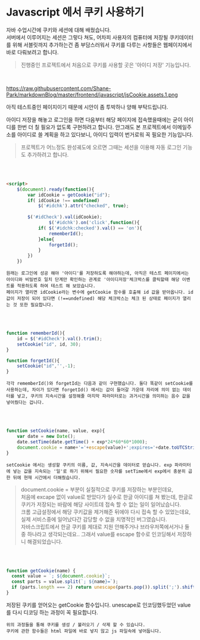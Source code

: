 # Javascript 에서 쿠키 사용하기

자바 수업시간에 쿠키와 세션에 대해 배웠습니다.   
서버에서 이루어지는 세션은 그렇다 쳐도, 어차피 사용자의 컴퓨터에 저장될 쿠키데이터를 위해 서블릿까지 추가하는건 좀 부담스러워서 쿠키를 다루는 사항들은 웹페이지에서 바로 다뤄보려고 합니다.

> 진행중인 프로젝트에서 처음으로 쿠키를 사용할 곳은 '아이디 저장' 기능입니다.   

<br>

https://raw.githubusercontent.com/Shane-Park/markdownBlog/master/frontend/javascript/jsCookie.assets.1.png

아직 테스트중인 페이지이기 때문에 시안이 좀 투박하나 양해 부탁드립니다.

아이디 저장을 해놓고 로그인을 하면 다음부터 해당 페이지에 접속했을때에는 굳이 아이디를 한번 더 칠 필요가 없도록 구현하려고 합니다. 안그래도 본 프로젝트에서 이메일주소를 아이디로 쓸 계획을 하고 있다보니, 아이디 입력이 번거로워 꼭 필요한 기능입니다.   
> 프로젝트가 어느정도 완성궤도에 오르면 그때는 세션을 이용해 자동 로그인 기능도 추가하려고 합니다.

<br><br>

```html
<script>
	$(document).ready(function(){
		var idCookie = getCookie("id");
		if( idCookie !== undefined)
			$('#idchk').attr("checked", true);
		
		$('#idCheck').val(idCookie);
        		$('#idchk').on('click',function(){
			if( $('#idchk:checked').val() == 'on'){
				rememberId();
			}else{
				forgetId();
			}
		})
	})
```
`원래는 로그인에 성공 해야 '아이디'를 저장하도록 해야하는데, 아직은 테스트 페이지에서는 아이디와 비밀번호 일치 단계만 확인하는 관계로 '아이디저장'체크박스를 클릭할때 해당 이벤트를 적용하도록 하여 테스트 해 보았습니다.    `      
`페이지가 열리면 idCookie라는 변수에 getCookie 함수를 호출해 id 값을 받아옵니다.
id 값이 저장이 되어 있다면 (!==undefined) 해당 체크박스는 체크 된 상태로 페이지가 열리는 것 또한 필요합니다.`

<br><br>

```javascript
function rememberId(){
	id = $('#idCheck').val().trim();
	setCookie("id", id, 30);
}

function forgetId(){
	setCookie("id",'',-1);
}
```
`각각 rememberId()와 forgetId는 다음과 같이 구현했습니다.
둘다 똑같이 setCookie를 사용하는데, 차이가 있다면 forgetId() 에서는 값이 들어갈 가운데 자리에 의미 없는 데이터를 넣고, 쿠키의 지속시간을 설정해줄 마지막 파라미터로는 과거시간을 의미하는 음수 값을 넣어줬다는 겁니다.`

<br><br>

```javascript
function setCookie(name, value, exp){
	var date = new Date();
	date.setTime(date.getTime() + exp*24*60*60*1000);
	document.cookie = name+'='+escape(value)+';expires='+date.toUTCString()+';path=1';
}
```
`setCookie 에서는 생성할 쿠키의 이름, 값, 지속시간을 데이터로 얻습니다.
exp 파라미터에 넣는 값을 지속되는 '일'로 하기 위해서 필요한 숫자를 setTime에서 exp에서 충분히 곱한 뒤에 현재 시간에서 더해줬습니다.`

>document.cookie = 부분이 실질적으로 쿠키를 저장하는 부분인데요,    
처음에 excape 없이 value로 받았다가 실수로 한글 아이디를 쳐 봤는데, 한글로 쿠키가 저장되는 바람에 해당 사이트데 접속 할 수 없는 일이 일어났습니다.  
크롬 고급설정에서 해당 쿠키값을 제거해준 뒤에야 다시 접속 할 수 있었는데요, 실제 서비스중에 일어났다간 감당할 수 없을 치명적인 버그였습니다.    
자바스크립트에서 한글 쿠키를 제대로 지원 안해주거나 브라우저쪽에서거나 둘중 하나라고 생각되는데요.. 그래서 value를 escape 함수로 인코딩해서 저장하니 해결되었습니다.

<br><br>

```javascript
function getCookie(name) {
  const value = `; ${document.cookie}`;
  const parts = value.split(`; ${name}=`);
  if (parts.length === 2) return unescape(parts.pop()).split(';').shift();
}
```
저장된 쿠키를 얻어오는 getCookie 함수입니다. unescape로 인코딩했두었던 value를 다시 디코딩 하는 과정이 꼭 필요합니다.

`위의 과정들을 통해 쿠키를 생성 / 불러오기 / 삭제 할 수 있습니다.`   
`쿠키에 관한 함수들은 html 파일에 바로 넣지 않고 js 파일속에 넣어둡니다.`